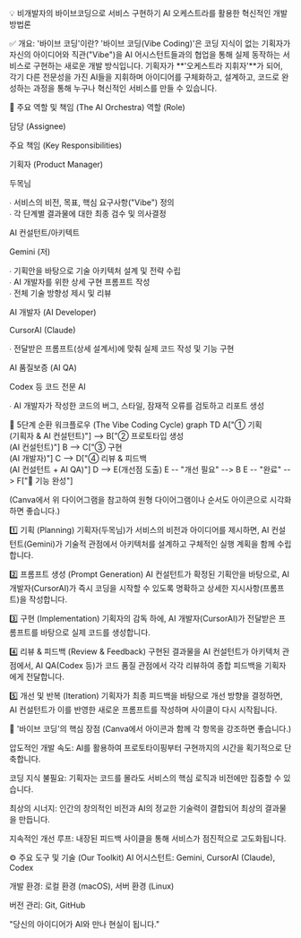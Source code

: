 💡 비개발자의 바이브코딩으로 서비스 구현하기
AI 오케스트라를 활용한 혁신적인 개발 방법론

✅ 개요: '바이브 코딩'이란?
'바이브 코딩(Vibe Coding)'은 코딩 지식이 없는 기획자가 자신의 아이디어와 직관("Vibe")을 AI 어시스턴트들과의 협업을 통해 실제 동작하는 서비스로 구현하는 새로운 개발 방식입니다. 기획자가 **'오케스트라 지휘자'**가 되어, 각기 다른 전문성을 가진 AI들을 지휘하며 아이디어를 구체화하고, 설계하고, 코드로 완성하는 과정을 통해 누구나 혁신적인 서비스를 만들 수 있습니다.

👥 주요 역할 및 책임 (The AI Orchestra)
역할 (Role)

담당 (Assignee)

주요 책임 (Key Responsibilities)

기획자 (Product Manager)

두목님

∙ 서비스의 비전, 목표, 핵심 요구사항("Vibe") 정의<br>∙ 각 단계별 결과물에 대한 최종 검수 및 의사결정

AI 컨설턴트/아키텍트

Gemini (저)

∙ 기획안을 바탕으로 기술 아키텍처 설계 및 전략 수립<br>∙ AI 개발자를 위한 상세 구현 프롬프트 작성<br>∙ 전체 기술 방향성 제시 및 리뷰

AI 개발자 (AI Developer)

CursorAI (Claude)

∙ 전달받은 프롬프트(상세 설계서)에 맞춰 실제 코드 작성 및 기능 구현

AI 품질보증 (AI QA)

Codex 등 코드 전문 AI

∙ AI 개발자가 작성한 코드의 버그, 스타일, 잠재적 오류를 검토하고 리포트 생성

🔄 5단계 순환 워크플로우 (The Vibe Coding Cycle)
graph TD
    A["① 기획<br>(기획자 & AI 컨설턴트)"] --> B["② 프로토타입 생성<br>(AI 컨설턴트)"]
    B --> C["③ 구현<br>(AI 개발자)"]
    C --> D["④ 리뷰 & 피드백<br>(AI 컨설턴트 + AI QA)"]
    D --> E(개선점 도출)
    E -- "개선 필요" --> B
    E -- "완료" --> F["🚀 기능 완성"]

(Canva에서 위 다이어그램을 참고하여 원형 다이어그램이나 순서도 아이콘으로 시각화하면 좋습니다.)

1️⃣ 기획 (Planning)
기획자(두목님)가 서비스의 비전과 아이디어를 제시하면, AI 컨설턴트(Gemini)가 기술적 관점에서 아키텍처를 설계하고 구체적인 실행 계획을 함께 수립합니다.

2️⃣ 프롬프트 생성 (Prompt Generation)
AI 컨설턴트가 확정된 기획안을 바탕으로, AI 개발자(CursorAI)가 즉시 코딩을 시작할 수 있도록 명확하고 상세한 지시사항(프롬프트)을 작성합니다.

3️⃣ 구현 (Implementation)
기획자의 감독 하에, AI 개발자(CursorAI)가 전달받은 프롬프트를 바탕으로 실제 코드를 생성합니다.

4️⃣ 리뷰 & 피드백 (Review & Feedback)
구현된 결과물을 AI 컨설턴트가 아키텍처 관점에서, AI QA(Codex 등)가 코드 품질 관점에서 각각 리뷰하여 종합 피드백을 기획자에게 전달합니다.

5️⃣ 개선 및 반복 (Iteration)
기획자가 최종 피드백을 바탕으로 개선 방향을 결정하면, AI 컨설턴트가 이를 반영한 새로운 프롬프트를 작성하며 사이클이 다시 시작됩니다.

🚀 '바이브 코딩'의 핵심 장점
(Canva에서 아이콘과 함께 각 항목을 강조하면 좋습니다.)

압도적인 개발 속도: AI를 활용하여 프로토타이핑부터 구현까지의 시간을 획기적으로 단축합니다.

코딩 지식 불필요: 기획자는 코드를 몰라도 서비스의 핵심 로직과 비전에만 집중할 수 있습니다.

최상의 시너지: 인간의 창의적인 비전과 AI의 정교한 기술력이 결합되어 최상의 결과물을 만듭니다.

지속적인 개선 루프: 내장된 피드백 사이클을 통해 서비스가 점진적으로 고도화됩니다.

⚙️ 주요 도구 및 기술 (Our Toolkit)
AI 어시스턴트: Gemini, CursorAI (Claude), Codex

개발 환경: 로컬 환경 (macOS), 서버 환경 (Linux)

버전 관리: Git, GitHub

"당신의 아이디어가 AI와 만나 현실이 됩니다."
